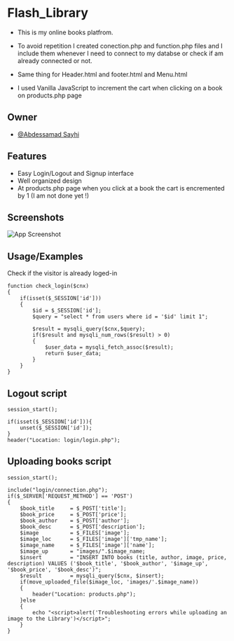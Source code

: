 
# Flash_Library

- This is my online books platfrom.

- To avoid repetition I created conection.php and function.php files and I include them whenever I need to connect to my databse or check if am already connected or not.
- Same thing for Header.html and footer.html and Menu.html
- I used Vanilla JavaScript to increment the cart when clicking on a book on products.php page
## Owner

- [@Abdessamad Sayhi](https://github.com/Abdessamad-Sh)


## Features

- Easy Login/Logout and Signup interface
- Well organized design
- At products.php page when you click at a book the cart is encremented by 1 (I am not done yet !)


## Screenshots

![App Screenshot](https://via.placeholder.com/468x300?text=App+Screenshot+Here)

## Usage/Examples

Check if the visitor is already loged-in

    function check_login($cnx)
    {
        if(isset($_SESSION['id']))
        {
            $id = $_SESSION['id'];
            $query = "select * from users where id = '$id' limit 1";

            $result = mysqli_query($cnx,$query);
            if($result and mysqli_num_rows($result) > 0)
            {
                $user_data = mysqli_fetch_assoc($result);
                return $user_data;
            }
        }
    }

## Logout script

    session_start();

    if(isset($_SESSION['id'])){
        unset($_SESSION['id']);
    }
    header("Location: login/login.php");    

## Uploading books script

    session_start();
	
	include("login/connection.php");
    if($_SERVER['REQUEST_METHOD'] == 'POST')
	{
		$book_title     = $_POST['title'];
		$book_price     = $_POST['price'];
		$book_author    = $_POST['author'];
		$book_desc      = $_POST['description'];
		$image	        = $_FILES['image'];
		$image_loc      = $_FILES['image']['tmp_name'];
		$image_name     = $_FILES['image']['name'];
		$image_up       = "images/".$image_name;
		$insert         = "INSERT INTO books (title, author, image, price, description) VALUES ('$book_title', '$book_author', '$image_up', '$book_price', '$book_desc')";
		$result         = mysqli_query($cnx, $insert);
		if(move_uploaded_file($image_loc, 'images/'.$image_name))
		{
			header("Location: products.php");
		}else
		{
			echo "<script>alert('Troubleshooting errors while uploading an image to the Library')</script>";
		}
	}
